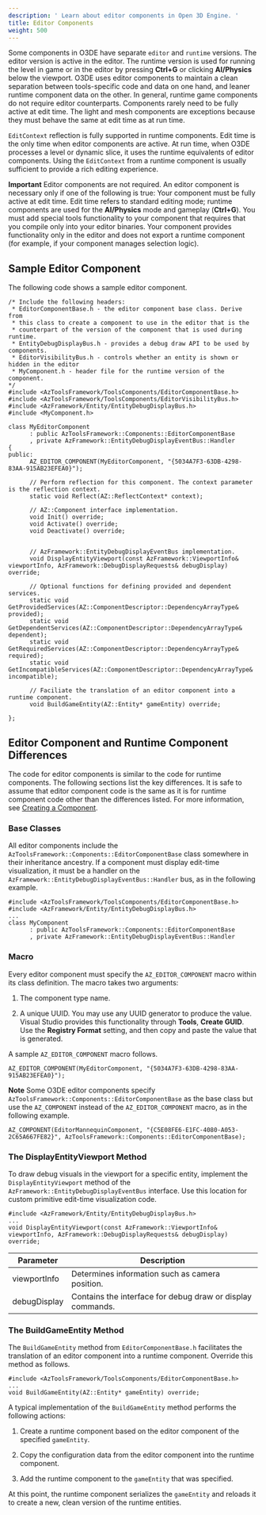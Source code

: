 ```yaml
---
description: ' Learn about editor components in Open 3D Engine. '
title: Editor Components
weight: 500
---
```


Some components in O3DE have separate `editor` and `runtime` versions. The editor version is active in the editor. The runtime version is used for running the level in game or in the editor by pressing **Ctrl+G** or clicking **AI/Physics** below the viewport. O3DE uses editor components to maintain a clean separation between tools-specific code and data on one hand, and leaner runtime component data on the other. In general, runtime game components do not require editor counterparts. Components rarely need to be fully active at edit time. The light and mesh components are exceptions because they must behave the same at edit time as at run time.

`EditContext` reflection is fully supported in runtime components. Edit time is the only time when editor components are active. At run time, when O3DE processes a level or dynamic slice, it uses the runtime equivalents of editor components. Using the `EditContext` from a runtime component is usually sufficient to provide a rich editing experience.

**Important**
Editor components are not required. An editor component is necessary only if one of the following is true:
Your component must be fully active at edit time. Edit time refers to standard editing mode; runtime components are used for the **AI/Physics** mode and gameplay (**Ctrl+G**).
You must add special tools functionality to your component that requires that you compile only into your editor binaries.
Your component provides functionality only in the editor and does not export a runtime component (for example, if your component manages selection logic).

## Sample Editor Component

The following code shows a sample editor component.

```
/* Include the following headers:
 * EditorComponentBase.h - the editor component base class. Derive from
 * this class to create a component to use in the editor that is the
 * counterpart of the version of the component that is used during runtime.
 * EntityDebugDisplayBus.h - provides a debug draw API to be used by components.
 * EditorVisibilityBus.h - controls whether an entity is shown or hidden in the editor
 * MyComponent.h - header file for the runtime version of the component.
*/
#include <AzToolsFramework/ToolsComponents/EditorComponentBase.h>
#include <AzToolsFramework/ToolsComponents/EditorVisibilityBus.h>
#include <AzFramework/Entity/EntityDebugDisplayBus.h>
#include <MyComponent.h>

class MyEditorComponent
      : public AzToolsFramework::Components::EditorComponentBase
      , private AzFramework::EntityDebugDisplayEventBus::Handler
{
public:
      AZ_EDITOR_COMPONENT(MyEditorComponent, "{5034A7F3-63DB-4298-83AA-915AB23EFEA0}");

      // Perform reflection for this component. The context parameter is the reflection context.
      static void Reflect(AZ::ReflectContext* context);

      // AZ::Component interface implementation.
      void Init() override;
      void Activate() override;
      void Deactivate() override;


      // AzFramework::EntityDebugDisplayEventBus implementation.
      void DisplayEntityViewport(const AzFramework::ViewportInfo& viewportInfo, AzFramework::DebugDisplayRequests& debugDisplay) override;

      // Optional functions for defining provided and dependent services.
      static void GetProvidedServices(AZ::ComponentDescriptor::DependencyArrayType& provided);
      static void GetDependentServices(AZ::ComponentDescriptor::DependencyArrayType& dependent);
      static void GetRequiredServices(AZ::ComponentDescriptor::DependencyArrayType& required);
      static void GetIncompatibleServices(AZ::ComponentDescriptor::DependencyArrayType& incompatible);

      // Faciliate the translation of an editor component into a runtime component.
      void BuildGameEntity(AZ::Entity* gameEntity) override;

};
```

## Editor Component and Runtime Component Differences

The code for editor components is similar to the code for runtime components. The following sections list the key differences. It is safe to assume that editor component code is the same as it is for runtime component code other than the differences listed. For more information, see [Creating a Component](/docs/user-guide/components/development/create-component/).

### Base Classes

All editor components include the `AzToolsFramework::Components::EditorComponentBase` class somewhere in their inheritance ancestry. If a component must display edit-time visualization, it must be a handler on the `AzFramework::EntityDebugDisplayEventBus::Handler` bus, as in the following example.

```
#include <AzToolsFramework/ToolsComponents/EditorComponentBase.h>
#include <AzFramework/Entity/EntityDebugDisplayBus.h>
...
class MyComponent
      : public AzToolsFramework::Components::EditorComponentBase
      , private AzFramework::EntityDebugDisplayEventBus::Handler
```

### Macro

Every editor component must specify the `AZ_EDITOR_COMPONENT` macro within its class definition. The macro takes two arguments:

1. The component type name.

1. A unique UUID. You may use any UUID generator to produce the value. Visual Studio provides this functionality through **Tools**, **Create GUID**. Use the **Registry Format** setting, and then copy and paste the value that is generated.

A sample `AZ_EDITOR_COMPONENT` macro follows.

```
AZ_EDITOR_COMPONENT(MyEditorComponent, "{5034A7F3-63DB-4298-83AA-915AB23EFEA0}");
```

**Note**
Some O3DE editor components specify `AzToolsFramework::Components::EditorComponentBase` as the base class but use the `AZ_COMPONENT` instead of the `AZ_EDITOR_COMPONENT` macro, as in the following example.

```
AZ_COMPONENT(EditorMannequinComponent, "{C5E08FE6-E1FC-4080-A053-2C65A667FE82}", AzToolsFramework::Components::EditorComponentBase);
```

### The DisplayEntityViewport Method

To draw debug visuals in the viewport for a specific entity, implement the `DisplayEntityViewport` method of the `AzFramework::EntityDebugDisplayEventBus` interface. Use this location for custom primitive edit-time visualization code.

```
#include <AzFramework/Entity/EntityDebugDisplayBus.h>
...
void DisplayEntityViewport(const AzFramework::ViewportInfo& viewportInfo, AzFramework::DebugDisplayRequests& debugDisplay) override;
```

| Parameter | Description |
| --- | --- |
| viewportInfo | Determines information such as camera position. |
| debugDisplay | Contains the interface for debug draw or display commands. |

### The BuildGameEntity Method

The `BuildGameEntity` method from `EditorComponentBase.h` facilitates the translation of an editor component into a runtime component. Override this method as follows.

```
#include <AzToolsFramework/ToolsComponents/EditorComponentBase.h>
...
void BuildGameEntity(AZ::Entity* gameEntity) override;
```

A typical implementation of the `BuildGameEntity` method performs the following actions:

1. Create a runtime component based on the editor component of the specified `gameEntity`.

1. Copy the configuration data from the editor component into the runtime component.

1. Add the runtime component to the `gameEntity` that was specified.

At this point, the runtime component serializes the `gameEntity` and reloads it to create a new, clean version of the runtime entities.
